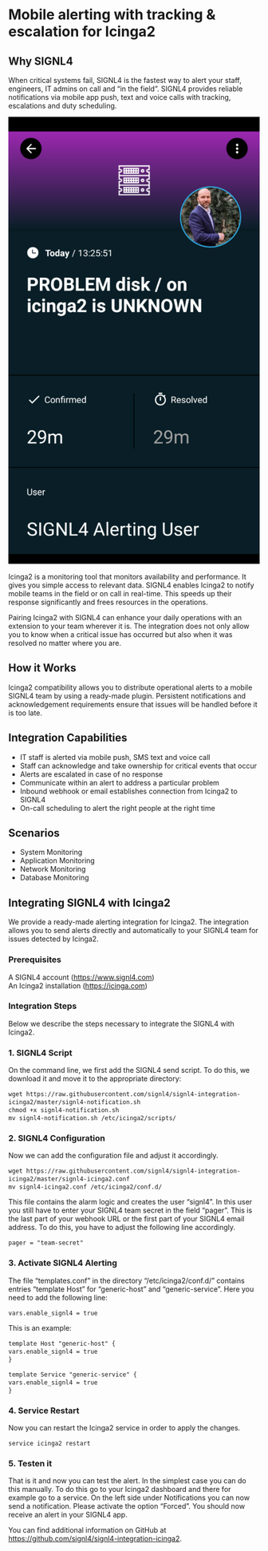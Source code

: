 # Mobile alerting with tracking & escalation for Icinga2

## Why SIGNL4

When critical systems fail, SIGNL4 is the fastest way to alert your staff, engineers, IT admins on call and “in the field”. SIGNL4 provides reliable notifications via mobile app push, text and voice calls with tracking, escalations and duty scheduling.

![SIGNL4](signl4-icinga2.png)

Icinga2 is a monitoring tool that monitors availability and performance. It gives you simple access to relevant data. SIGNL4 enables Icinga2 to notify mobile teams in the field or on call in real-time. This speeds up their response significantly and frees resources in the operations.

Pairing Icinga2 with SIGNL4 can enhance your daily operations with an extension to your team wherever it is. The integration does not only allow you to know when a critical issue has occurred but also when it was resolved no matter where you are.

## How it Works

Icinga2 compatibility allows you to distribute operational alerts to a mobile SIGNL4 team by using a ready-made plugin. Persistent notifications and acknowledgement requirements ensure that issues will be handled before it is too late.

## Integration Capabilities

- IT staff is alerted via mobile push, SMS text and voice call
- Staff can acknowledge and take ownership for critical events that occur
- Alerts are escalated in case of no response
- Communicate within an alert to address a particular problem
- Inbound webhook or email establishes connection from Icinga2 to SIGNL4
- On-call scheduling to alert the right people at the right time

## Scenarios

- System Monitoring
- Application Monitoring
- Network Monitoring
- Database Monitoring

## Integrating SIGNL4 with Icinga2

We provide a ready-made alerting integration for Icinga2. The integration allows you to send alerts directly and automatically to your SIGNL4 team for issues detected by Icinga2.

### Prerequisites

A SIGNL4 account (https://www.signl4.com)  
An Icinga2 installation (https://icinga.com)

### Integration Steps

Below we describe the steps necessary to integrate the SIGNL4 with Icinga2.

### 1. SIGNL4 Script

On the command line, we first add the SIGNL4 send script. To do this, we download it and move it to the appropriate directory:

```
wget https://raw.githubusercontent.com/signl4/signl4-integration-icinga2/master/signl4-notification.sh
chmod +x signl4-notification.sh
mv signl4-notification.sh /etc/icinga2/scripts/
```

### 2. SIGNL4 Configuration

Now we can add the configuration file and adjust it accordingly.

```
wget https://raw.githubusercontent.com/signl4/signl4-integration-icinga2/master/signl4-icinga2.conf
mv signl4-icinga2.conf /etc/icinga2/conf.d/
```

This file contains the alarm logic and creates the user “signl4”. In this user you still have to enter your SIGNL4 team secret in the field “pager”. This is the last part of your webhook URL or the first part of your SIGNL4 email address. To do this, you have to adjust the following line accordingly.

```
pager = "team-secret"
```

### 3. Activate SIGNL4 Alerting

The file “templates.conf” in the directory “/etc/icinga2/conf.d/” contains entries “template Host” for “generic-host” and “generic-service”. Here you need to add the following line:

```
vars.enable_signl4 = true
```

This is an example:

```
template Host "generic-host" {
vars.enable_signl4 = true
}
```

```
template Service "generic-service" {
vars.enable_signl4 = true
}
```

### 4. Service Restart

Now you can restart the Icinga2 service in order to apply the changes.

```
service icinga2 restart
```

### 5. Testen it

That is it and now you can test the alert. In the simplest case you can do this manually. To do this go to your Icinga2 dashboard and there for example go to a service. On the left side under Notifications you can now send a notification. Please activate the option “Forced”. You should now receive an alert in your SIGNL4 app.

You can find additional information on GitHub at https://github.com/signl4/signl4-integration-icinga2.
